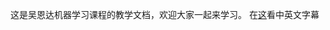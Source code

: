 这是吴恩达机器学习课程的教学文档，欢迎大家一起来学习。
在[这](https://www.bilibili.com/video/av50747658?from=search&seid=1815590301577299270)看中英文字幕
